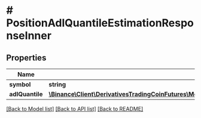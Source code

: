 # # PositionAdlQuantileEstimationResponseInner

## Properties

Name | Type | Description | Notes
------------ | ------------- | ------------- | -------------
**symbol** | **string** |  | [optional]
**adlQuantile** | [**\Binance\Client\DerivativesTradingCoinFutures\Model\PositionAdlQuantileEstimationResponseInnerAdlQuantile**](PositionAdlQuantileEstimationResponseInnerAdlQuantile.md) |  | [optional]

[[Back to Model list]](../../README.md#models) [[Back to API list]](../../README.md#endpoints) [[Back to README]](../../README.md)
